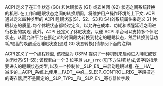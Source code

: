 
ACPI 定义了在工作状态 (G0) 和休眠状态 (G1) 或软关闭 (G2) 状态之间系统转换的机制. 在工作和睡眠状态之间的转换期间，将维护用户操作环境的上下文. ACPI 通过定义四种类型的 ACPI 睡眠状态(S1、S2、S3 和 S4)的系统属性来定义 G1 休眠状态的质量. 每个休眠状态都经过定义，以允许在成本、功耗和唤醒延迟之间进行权衡的实现. 此外，ACPI 还定义了休眠状态，以便 ACPI 平台可以支持多个休眠状态，从而允许平台在预定义的时间段内转换到特定的睡眠状态，然后转换到低功耗/较高的唤醒延迟睡眠状态(通过 G0 状态转换)(请参阅下面的注释).

> 

ACPI 定义了一个编程模型, 该模型为 OSPM 提供了一种机制来启动进入睡眠或软关闭状态(S1-S5); 该模型由一个 3 位字段 `SLP_TYPx` (见下方注释)组成,该字段指示要进入的睡眠状态类型,
以及一个控制位▁SLP_EN▁来启动睡眠过程. 在▁HW▁减少的▁ACPI▁系统上,使用▁FADT▁中的▁SLEEP_CONTROL_REG▁字段描述的寄存器,而不是固定的▁SLP_TYPx▁和▁SLP_EN▁寄存器位字段.
